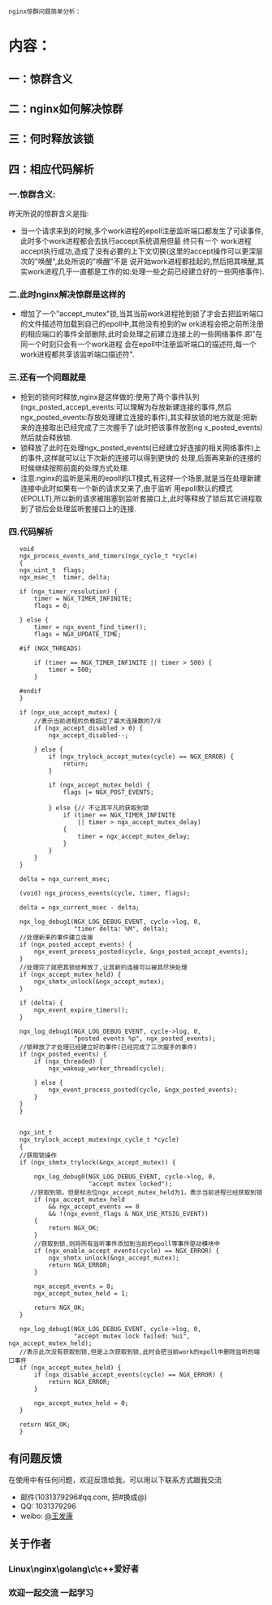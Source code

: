 ``nginx惊群问题简单分析：
``

# 内容：

## 一：惊群含义
## 二：nginx如何解决惊群
## 三：何时释放该锁
## 四：相应代码解析


### 一.惊群含义: 
  昨天所说的惊群含义是指:   
 
  * 当一个请求来到的时候,多个work进程的epoll注册监听端口都发生了可读事件,此时多个work进程都会去执行accept系统调用但最
终只有一个 work进程accept执行成功,造成了没有必要的上下文切换(这里的accept操作可以更深层次的"唤醒",此处所说的"唤醒"不是
说开始work进程都挂起的,然后把其唤醒,其实work进程几乎一直都是工作的如:处理一些之前已经建立好的一些网络事件).
 
### 二.此时nginx解决惊群是这样的    

  * 增加了一个"accept_mutex"锁,当其当前work进程抢到锁了才会去把监听端口的文件描述符加载到自己的epoll中,其他没有抢到的w
ork进程会把之前所注册的相应端口的事件全部删除,此时会处理之前建立连接上的一些网络事件.即"在同一个时刻只会有一个work进程
会在epoll中注册监听端口的描述符,每一个work进程都共享该监听端口描述符".


### 三.还有一个问题就是    
 
 * 抢到的锁何时释放,nginx是这样做的:使用了两个事件队列(ngx_posted_accept_events:可以理解为存放新建连接的事件,然后
ngx_posted_events:存放处理建立连接的事件),其实释放锁的地方就是:把新来的连接取出已经完成了三次握手了(此时把该事件放到ng
x_posted_events)然后就会释放锁.      
 * 锁释放了此时在处理ngx_posted_events(已经建立好连接的相关网络事件)上的事件,这样就可以让下次新的连接可以得到更快的
处理,后面再来新的连接的时候继续按照前面的处理方式处理.      
 * 注意:nginx的监听是采用的epoll的LT模式,有这样一个场景,就是当在处理新建连接中此时如果有一个新的请求又来了,由于监听
用epoll默认的模式(EPOLLT),所以新的请求被阻塞到监听套接口上,此时等释放了锁后其它进程取到了锁后会处理监听套接口上的连接.



### 四.代码解析
 
 ```  
    void
    ngx_process_events_and_timers(ngx_cycle_t *cycle)
    {
    ngx_uint_t  flags;
    ngx_msec_t  timer, delta;

    if (ngx_timer_resolution) {
        timer = NGX_TIMER_INFINITE;
        flags = 0;

    } else {
        timer = ngx_event_find_timer();
        flags = NGX_UPDATE_TIME;

    #if (NGX_THREADS)

        if (timer == NGX_TIMER_INFINITE || timer > 500) {
            timer = 500;
        }

    #endif
    }

    if (ngx_use_accept_mutex) {
        //表示当前进程的负载超过了最大连接数的7/8
        if (ngx_accept_disabled > 0) {
            ngx_accept_disabled--;

        } else {
            if (ngx_trylock_accept_mutex(cycle) == NGX_ERROR) {
                return;
            }

            if (ngx_accept_mutex_held) {
                flags |= NGX_POST_EVENTS;

            } else {// 不让其平凡的获取到锁   
                if (timer == NGX_TIMER_INFINITE
                    || timer > ngx_accept_mutex_delay)
                {
                    timer = ngx_accept_mutex_delay;
                }
            }
        }
    }

    delta = ngx_current_msec;

    (void) ngx_process_events(cycle, timer, flags);

    delta = ngx_current_msec - delta;

    ngx_log_debug1(NGX_LOG_DEBUG_EVENT, cycle->log, 0,
                   "timer delta: %M", delta);
    //处理新来的事件建立连接
    if (ngx_posted_accept_events) {
        ngx_event_process_posted(cycle, &ngx_posted_accept_events);
    }
    //处理完了就把其锁给释放了,让其新的连接可以被其尽快处理
    if (ngx_accept_mutex_held) {
        ngx_shmtx_unlock(&ngx_accept_mutex);
    }

    if (delta) {
        ngx_event_expire_timers();
    }

    ngx_log_debug1(NGX_LOG_DEBUG_EVENT, cycle->log, 0,
                   "posted events %p", ngx_posted_events);
    //锁释放了才处理已经建立好的事件(已经完成了三次握手的事件)
    if (ngx_posted_events) {
        if (ngx_threaded) {
            ngx_wakeup_worker_thread(cycle);

        } else {
            ngx_event_process_posted(cycle, &ngx_posted_events);
        }
    }
    }
    
 ```    
    
 ```       
    ngx_int_t
    ngx_trylock_accept_mutex(ngx_cycle_t *cycle)
    {
    //获取锁操作
    if (ngx_shmtx_trylock(&ngx_accept_mutex)) {

        ngx_log_debug0(NGX_LOG_DEBUG_EVENT, cycle->log, 0,
                       "accept mutex locked");
       //获取到锁，但是标志位ngx_accept_mutex_held为1，表示当前进程已经获取到锁    
        if (ngx_accept_mutex_held
            && ngx_accept_events == 0
            && !(ngx_event_flags & NGX_USE_RTSIG_EVENT))
        {
            return NGX_OK;
        }
        //获取到锁,则将所有监听事件添加到当前的epoll等事件驱动模块中  
        if (ngx_enable_accept_events(cycle) == NGX_ERROR) {
            ngx_shmtx_unlock(&ngx_accept_mutex);
            return NGX_ERROR;
        }

        ngx_accept_events = 0;
        ngx_accept_mutex_held = 1;

        return NGX_OK;
    }

    ngx_log_debug1(NGX_LOG_DEBUG_EVENT, cycle->log, 0,
                   "accept mutex lock failed: %ui", ngx_accept_mutex_held);
    //表示此次没有获取到锁,但是上次获取到锁,此时会把当前work的epoll中删除监听的端口事件
    if (ngx_accept_mutex_held) {
        if (ngx_disable_accept_events(cycle) == NGX_ERROR) {
            return NGX_ERROR;
        }

        ngx_accept_mutex_held = 0;
    }

    return NGX_OK;
    }

  ```   

## 有问题反馈
在使用中有任何问题，欢迎反馈给我，可以用以下联系方式跟我交流

* 邮件(1031379296#qq.com, 把#换成@)
* QQ: 1031379296
* weibo: [@王发康](http://weibo.com/u/2786211992/home)


## 关于作者

### Linux\nginx\golang\c\c++爱好者
### 欢迎一起交流  一起学习
